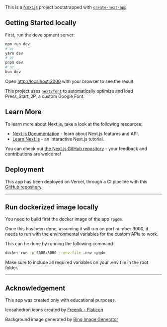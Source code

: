 This is a [Next.js](https://nextjs.org/) project bootstrapped with [`create-next-app`](https://github.com/vercel/next.js/tree/canary/packages/create-next-app).

## Getting Started locally

First, run the development server:

```bash
npm run dev
# or
yarn dev
# or
pnpm dev
# or
bun dev
```

Open [http://localhost:3000](http://localhost:3000) with your browser to see the result.

This project uses [`next/font`](https://nextjs.org/docs/basic-features/font-optimization) to automatically optimize and load Press_Start_2P, a custom Google Font.

## Learn More

To learn more about Next.js, take a look at the following resources:

- [Next.js Documentation](https://nextjs.org/docs) - learn about Next.js features and API.
- [Learn Next.js](https://nextjs.org/learn) - an interactive Next.js tutorial.

You can check out [the Next.js GitHub repository](https://github.com/vercel/next.js/) - your feedback and contributions are welcome!

## Deployment

This app has been deployed on Vercel, through a CI pipeline with this [GitHub repository](https://github.com/LivioDR/argentina_rpg_dm_gemini).

---

## Run dockerized image locally

You need to build first the docker image of the app `rpgdm`.

Once this has been done, assuming it will run on port number 3000, it needs to run with the environmental variables for the custom APIs to work.

This can be done by running the following command

```bash
docker run -p 3000:3000 --env-file .env rpgdm
```

Make sure to include all required variables on your .env file in the root folder.

---

## Acknowledgement 

This app was created only with educational purposes.

Icosahedron icons created by [Freepik - Flaticon](https://www.flaticon.com/free-icons/icosahedron)

Background image generated by [Bing Image Generator](https://www.bing.com/images/create)